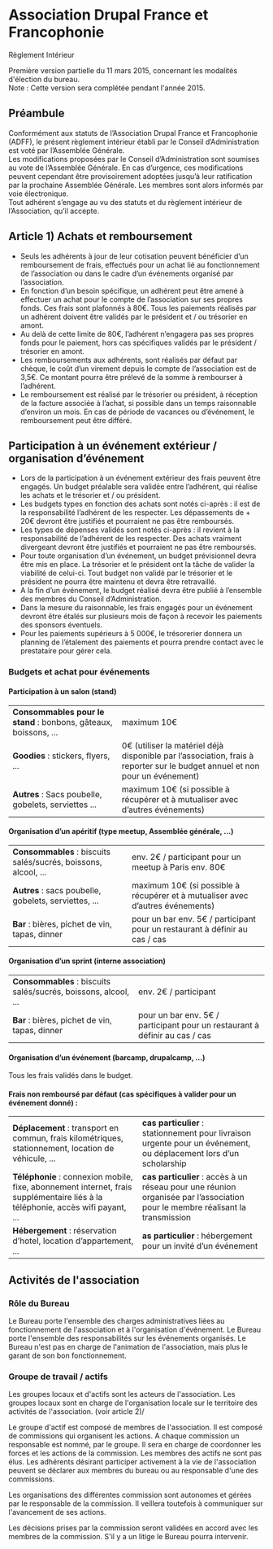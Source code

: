 # Association Drupal France et Francophonie  
Règlement Intérieur 

Première version partielle du 11 mars 2015, concernant les modalités d'élection du bureau.  
Note : Cette version sera complétée pendant l'année 2015. 

## Préambule
Conformément aux statuts de l’Association Drupal France et Francophonie (ADFF), le présent règlement intérieur établi par le Conseil d’Administration est voté par l’Assemblée Générale.  
Les modifications proposées par le Conseil d’Administration sont soumises au vote de l’Assemblée Générale. En cas d’urgence, ces modifications peuvent cependant être provisoirement adoptées jusqu’à leur ratification par la prochaine Assemblée Générale. Les membres sont alors informés par voie électronique.  
Tout adhérent s’engage au vu des statuts et du règlement intérieur de l’Association, qu’il accepte.

## Article 1) Achats et remboursement

* Seuls les adhérents à jour de leur cotisation peuvent bénéficier d’un remboursement de frais, effectués pour un achat lié au fonctionnement de l’association ou dans le cadre d’un événements organisé par l’association.
* En fonction d’un besoin spécifique, un adhérent peut être amené à effectuer un achat pour le compte de l’association sur ses propres fonds. Ces frais sont plafonnés à 80€. Tous les paiements réalisés par un adhérent doivent être validés par le président et / ou trésorier en amont.
* Au delà de cette limite de 80€, l’adhérent n’engagera pas ses propres fonds pour le paiement, hors cas spécifiques validés par le président / trésorier en amont.
* Les remboursements aux adhérents, sont réalisés par défaut par chèque, le coût d’un virement depuis le compte de l’association est de 3,5€. Ce montant pourra être prélevé de la somme à rembourser à l’adhérent.
* Le remboursement est réalisé par le trésorier ou président, à réception de la facture associée à l’achat, si possible dans un temps raisonnable d’environ un mois. En cas de période de vacances ou d’événement, le remboursement peut être différé.

## Participation à un événement extérieur / organisation d’événement

* Lors de la participation à un événement extérieur des frais peuvent être engagés. Un budget préalable sera validée entre l’adhérent, qui réalise les achats et le trésorier et / ou président.
* Les budgets types en fonction des achats sont notés ci-après : il est de la responsabilité l’adhérent de les respecter. Les dépassements de + 20€ devront être justifiés et pourraient ne pas être remboursés. 
* Les types de dépenses validés sont notés ci-après : il revient à la responsabilité de l’adhérent de les respecter. Des achats vraiment divergeant devront être justifiés et pourraient ne pas être remboursés.
* Pour toute organisation d’un événement, un budget prévisionnel devra être mis en place. La trésorier et le président ont la tâche de valider la viabilité de celui-ci. Tout budget non validé par le trésorier et le président ne pourra être maintenu et devra être retravaillé.
* A la fin d’un événement, le budget réalisé devra être publié à l’ensemble des membres du Conseil d’Administration.
* Dans la mesure du raisonnable, les frais engagés pour un événement devront être étalés sur plusieurs mois de façon à recevoir les paiements des sponsors éventuels.
* Pour les paiements supérieurs à 5 000€, le trésorerier donnera un planning de l’étalement des paiements et pourra prendre contact avec le prestataire pour gérer cela.

### Budgets et achat pour événements
#### Participation à un salon (stand)

|  |  |
|---|---|
| __Consommables pour le stand__ : bonbons, gâteaux, boissons, ...  | maximum 10€  |
| __Goodies__ : stickers, flyers, ...  | 0€ (utiliser la matériel déjà disponible par l’association, frais à reporter sur le budget annuel et non pour un événement)  |
| __Autres__ : Sacs poubelle, gobelets, serviettes ...  | maximum 10€ (si possible à récupérer et à mutualiser avec d’autres événements)  |

#### Organisation d’un apéritif (type meetup, Assemblée générale, ...)

|  |  |
|---|---|
| __Consommables__ : biscuits salés/sucrés, boissons, alcool, ... | env. 2€ / participant pour un meetup à Paris env. 80€ |
| __Autres__ : sacs poubelle, gobelets, serviettes, ... | maximum 10€ (si possible à récupérer et à mutualiser avec d’autres événements) |
| __Bar__ : bières, pichet de vin, tapas, dinner  | pour un bar env. 5€ / participant pour un restaurant à définir au cas / cas |

#### Organisation d’un sprint (interne association)

|  |  |
|---|---|
| __Consommables__ : biscuits salés/sucrés, boissons, alcool, ... | env. 2€ / participant |
| __Bar__ : bières, pichet de vin, tapas, dinner  | pour un bar env. 5€ / participant pour un restaurant à définir au cas / cas |

#### Organisation d’un événement (barcamp, drupalcamp, …)

Tous les frais validés dans le budget.

#### Frais non remboursé par défaut (cas spécifiques à valider pour un événement donné) : 

|  |  |
|---|---|
| __Déplacement__ : transport en commun, frais kilométriques, stationnement, location de véhicule, ... | __cas particulier__ : stationnement pour livraison urgente pour un événement, ou déplacement lors d’un scholarship |
| __Téléphonie__ : connexion mobile, fixe, abonnement internet, frais supplémentaire liés à la téléphonie, accès wifi payant, ... | __cas particulier__ : accès à un réseau pour une réunion organisée par l’association pour le membre réalisant la transmission |
| __Hébergement__ : réservation d’hotel, location d’appartement, ...  | __as particulier__ : hébergement pour un invité d’un événement |

## Activités de l'association

### Rôle du Bureau

Le Bureau porte l'ensemble des charges administratives liées au fonctionnement de l'association et à l'organisation d'événement.
Le Bureau porte l'ensemble des responsabilités sur les événements organisés.
Le Bureau n'est pas en charge de l'animation de l'association, mais plus le garant de son bon fonctionnement.

### Groupe de travail / actifs

Les groupes locaux et d'actifs sont les acteurs de l'association.
Les groupes locaux sont en charge de l'organisation locale sur le territoire des activités de l'association. (voir article 2)/

Le groupe d'actif est composé de membres de l'association. Il est composé de commissions qui organisent les actions. A chaque commission un responsable est nommé, par le groupe. Il sera en charge de coordonner les forces et les actions de la commission.
Les membres des actifs ne sont pas élus. Les adhérents désirant participer activement à la vie de l'association peuvent se déclarer aux membres du bureau ou au responsable d'une des commissions.

Les organisations des différentes commission sont autonomes et gérées par le responsable de la commission. Il veillera toutefois à communiquer sur l'avancement de ses actions.

Les décisions prises par la commission seront validées en accord avec les membres de la commission. S'il y a un litige le Bureau pourra intervenir.

